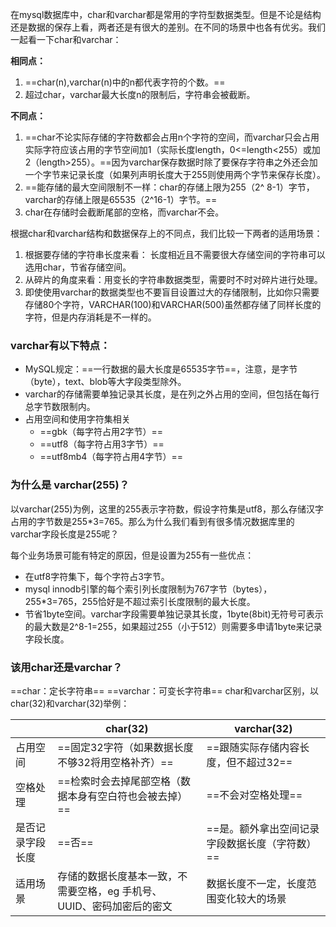 在mysql数据库中，char和varchar都是常用的字符型数据类型。但是不论是结构还是数据的保存上看，两者还是有很大的差别。在不同的场景中也各有优劣。我们一起看一下char和varchar：

**相同点：**

1. ==char(n),varchar(n)中的n都代表字符的个数。==
2. 超过char，varchar最大长度n的限制后，字符串会被截断。

**不同点：**

1. ==char不论实际存储的字符数都会占用n个字符的空间，而varchar只会占用实际字符应该占用的字节空间加1（实际长度length，0<=length<255）或加2（length>255）。==因为varchar保存数据时除了要保存字符串之外还会加一个字节来记录长度（如果列声明长度大于255则使用两个字节来保存长度）。
2. ==能存储的最大空间限制不一样：char的存储上限为255（2^ 8-1）字节，varchar的存储上限是65535（2^16-1）字节。==
3. char在存储时会截断尾部的空格，而varchar不会。

根据char和varchar结构和数据保存上的不同点，我们比较一下两者的适用场景：

1. 根据要存储的字符串长度来看： 长度相近且不需要很大存储空间的字符串可以选用char，节省存储空间。
2. 从碎片的角度来看：用变长的字符串数据类型，需要时不时对碎片进行处理。
3. 即使使用varchar的数据类型也不要盲目设置过大的存储限制，比如你只需要存储80个字符，VARCHAR(100)和VARCHAR(500)虽然都存储了同样长度的字符，但是内存消耗是不一样的。





### varchar有以下特点：

- MySQL规定：==一行数据的最大长度是65535字节==，注意，是字节（byte），text、blob等大字段类型除外。
- varchar的存储需要单独记录其长度，是在列之外占用的空间，但包括在每行总字节数限制内。
- 占用空间和使用字符集相关
  - ==gbk（每字符占用2字节）==
  - ==utf8（每字符占用3字节）==
  - ==utf8mb4（每字符占用4字节）==

### 为什么是 varchar(255)？

以varchar(255)为例，这里的255表示字符数，假设字符集是utf8，那么存储汉字占用的字节数是255*3=765。那么为什么我们看到有很多情况数据库里的varchar字段长度是255呢？

每个业务场景可能有特定的原因，但是设置为255有一些优点：

- 在utf8字符集下，每个字符占3字节。
- mysql innodb引擎的每个索引列长度限制为767字节（bytes），255*3=765，255恰好是不超过索引长度限制的最大长度。
- 节省1byte空间。varchar字段需要单独记录其长度，1byte(8bit)无符号可表示的最大数是2^8-1=255，如果超过255（小于512）则需要多申请1byte来记录字段长度。

### 该用char还是varchar？

==char：定长字符串==
==varchar：可变长字符串==
char和varchar区别，以char(32)和varchar(32)举例：

|                  | char(32)                                                     | varchar(32)                                    |
| ---------------- | ------------------------------------------------------------ | ---------------------------------------------- |
| 占用空间         | ==固定32字符（如果数据长度不够32将用空格补齐）==             | ==跟随实际存储内容长度，但不超过32==           |
| 空格处理         | ==检索时会去掉尾部空格（数据本身有空白符也会被去掉）==       | ==不会对空格处理==                             |
| 是否记录字段长度 | ==否==                                                       | ==是。额外拿出空间记录字段数据长度（字符数）== |
| 适用场景         | 存储的数据长度基本一致，不需要空格，eg 手机号、UUID、密码加密后的密文 | 数据长度不一定，长度范围变化较大的场景         |